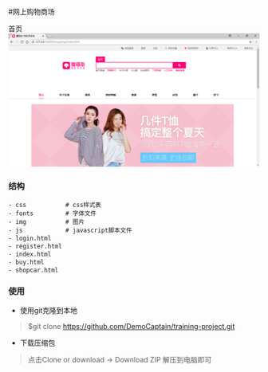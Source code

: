 #网上购物商场

首页
![view-index](img/view-index.png)

### 结构

```
- css       	# css样式表
- fonts			# 字体文件
- img			# 图片
- js			# javascript脚本文件
- login.html
- register.html
- index.html
- buy.html
- shopcar.html
```

### 使用

* 使用git克隆到本地
> $git clone https://github.com/DemoCaptain/training-project.git

* 下载压缩包
> 点击Clone or download -> Download ZIP 解压到电脑即可 